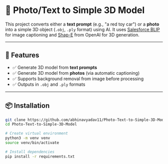 # 🧠 Photo/Text to Simple 3D Model

This project converts either a **text prompt** (e.g., "a red toy car") or a **photo** into a simple 3D object (`.obj`, `.ply` format) using AI. It uses [Salesforce BLIP](https://github.com/salesforce/BLIP) for image captioning and [Shap-E](https://github.com/openai/shap-e) from OpenAI for 3D generation.

---

## 🔧 Features

- ✅ Generate 3D model from **text prompts**
- ✅ Generate 3D model from **photos** (via automatic captioning)
- ✅ Supports background removal from image before processing
- ✅ Outputs in `.obj` and `.ply` formats

---

## 📦 Installation

```bash
git clone https://github.com/abhinavyadav11/Photo-Text-to-Simple-3D-Model
cd Photo-Text-to-Simple-3D-Model

# Create virtual environment
python3 -m venv venv
source venv/bin/activate

# Install dependencies
pip install -r requirements.txt
